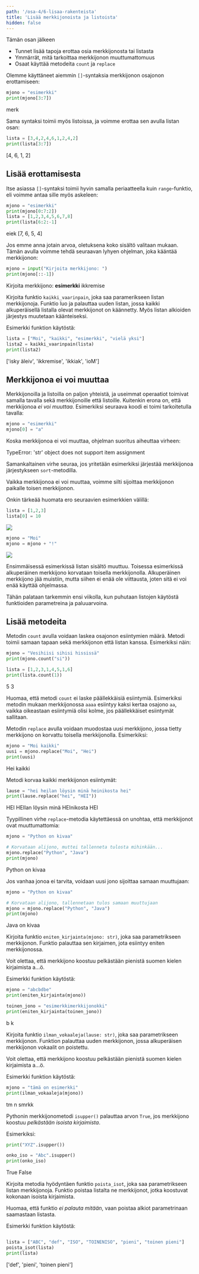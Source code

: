 ```yaml
---
path: '/osa-4/6-lisaa-rakenteista'
title: 'Lisää merkkijonoista ja listoista'
hidden: false
---
```


<text-box variant='learningObjectives' name='Oppimistavoitteet'>

Tämän osan jälkeen

- Tunnet lisää tapoja erottaa osia merkkijonosta tai listasta
- Ymmärrät, mitä tarkoittaa merkkijonon muuttumattomuus
- Osaat käyttää metodeita `count` ja `replace`

</text-box>

Olemme käyttäneet aiemmin `[]`-syntaksia merkkijonon osajonon erottamiseen:

```python
mjono = "esimerkki"
print(mjono[3:7])
```

<sample-output>

merk

</sample-output>

Sama syntaksi toimii myös listoissa, ja voimme erottaa sen avulla listan osan:

```python
lista = [3,4,2,4,6,1,2,4,2]
print(lista[3:7])
```

<sample-output>

[4, 6, 1, 2]

</sample-output>

## Lisää erottamisesta

Itse asiassa `[]`-syntaksi toimii hyvin samalla periaatteella kuin `range`-funktio, eli voimme antaa sille myös askeleen:

```python
mjono = "esimerkki"
print(mjono[0:7:2])
lista = [1,2,3,4,5,6,7,8]
print(lista[6:2:-1]
```

<sample-output>

eiek
[7, 6, 5, 4]

</sample-output>

Jos emme anna jotain arvoa, oletuksena koko sisältö valitaan mukaan. Tämän avulla voimme tehdä seuraavan lyhyen ohjelman, joka kääntää merkkijonon:

```python
mjono = input("Kirjoita merkkijono: ")
print(mjono[::-1])
```

<sample-output>

Kirjoita merkkijono: **esimerkki**
ikkremise

</sample-output>

<programming-exercise name='Kaikki väärinpäin' tmcname='osa04-22_kaikki_vaarinpain'>

Kirjoita funktio `kaikki_vaarinpain`, joka saa paramerikseen listan merkkijonoja. Funktio luo ja palauttaa uuden listan, jossa kaikki alkuperäisellä listalla olevat merkkijonot on käännetty. Myös listan alkioiden järjestys muutetaan käänteiseksi.

Esimerkki funktion käytöstä:

```python
lista = ["Moi", "kaikki", "esimerkki", "vielä yksi"]
lista2 = kaikki_vaarinpain(lista)
print(lista2)
```

<sample-output>

['isky äleiv', 'ikkremise', 'ikkiak', 'ioM']

</sample-output>

</programming-exercise>

## Merkkijonoa ei voi muuttaa

Merkkijonoilla ja listoilla on paljon yhteistä, ja useimmat operaatiot toimivat samalla tavalla sekä merkkijonoille että listoille. Kuitenkin erona on, että merkkijonoa _ei voi muuttaa_. Esimerkiksi seuraava koodi ei toimi tarkoitetulla tavalla:

```python
mjono = "esimerkki"
mjono[0] = "a"
```

Koska merkkijonoa ei voi muuttaa, ohjelman suoritus aiheuttaa virheen:

<sample-output>

TypeError: 'str' object does not support item assignment

</sample-output>

Samankaltainen virhe seuraa, jos yritetään esimerkiksi järjestää merkkijonoa järjestykseen `sort`-metodilla.

Vaikka merkkijonoa ei voi muuttaa, voimme silti sijoittaa merkkijonon paikalle toisen merkkijonon. 

Onkin tärkeää huomata ero seuraavien esimerkkien välillä:

```python
lista = [1,2,3]
lista[0] = 10
```

<img src="4_4_1.png">

```python
mjono = "Moi"
mjono = mjono + "!"
```

<img src="4_4_2.png">

Ensimmäisessä esimerkissä listan sisältö muuttuu. Toisessa esimerkissä alkuperäinen merkkijono korvataan toisella merkkijonolla. Alkuperäinen merkkijono jää muistiin, mutta siihen ei enää ole viittausta, joten sitä ei voi enää käyttää ohjelmassa.

Tähän palataan tarkemmin ensi viikolla, kun puhutaan listojen käytöstä funktioiden parametreina ja paluuarvoina.

## Lisää metodeita

Metodin `count` avulla voidaan laskea osajonon esiintymien määrä. Metodi toimii samaan tapaan sekä merkkijonon että listan kanssa. Esimerkiksi näin:

```python
mjono = "Vesihiisi sihisi hississä"
print(mjono.count("si"))

lista = [1,2,3,1,4,5,1,6]
print(lista.count(1))
```

<sample-output>

5
3

</sample-output>

Huomaa, että metodi `count` ei laske päällekkäisiä esiintymiä. Esimerkiksi metodin mukaan merkkijonossa `aaaa` esiintyy kaksi kertaa osajono `aa`, vaikka oikeastaan esiintymiä olisi kolme, jos päällekkäiset esiintymät sallitaan.

Metodin `replace` avulla voidaan muodostaa uusi merkkijono, jossa tietty merkkijono on korvattu toisella merkkijonolla. Esimerkiksi:

```python
mjono = "Moi kaikki"
uusi = mjono.replace("Moi", "Hei")
print(uusi)
```

<sample-output>

Hei kaikki

</sample-output>

Metodi korvaa kaikki merkkijonon esiintymät:

```python
lause = "hei heilan löysin minä heinikosta hei"
print(lause.replace("hei", "HEI"))
```

<sample-output>

HEI HEIlan löysin minä HEInikosta HEI

</sample-output>

Tyypillinen virhe `replace`-metodia käytettäessä on unohtaa, että merkkijonot ovat muuttumattomia:

```python
mjono = "Python on kivaa"

# Korvataan alijono, muttei tallenneta tulosta mihinkään...
mjono.replace("Python", "Java")
print(mjono)
```

<sample-output>

Python on kivaa

</sample-output>

Jos vanhaa jonoa ei tarvita, voidaan uusi jono sijoittaa samaan muuttujaan:

```python
mjono = "Python on kivaa"

# Korvataan alijono, tallennetaan tulos samaan muuttujaan
mjono = mjono.replace("Python", "Java")
print(mjono)
```

<sample-output>

Java on kivaa

</sample-output>





<programming-exercise name='Eniten kirjaimia' tmcname='osa04-23_eniten_kirjaimia'>



Kirjoita funktio `eniten_kirjainta(mjono: str)`, joka saa parametrikseen merkkijonon. Funktio palauttaa sen kirjaimen, jota esiintyy eniten merkkijonossa.

Voit olettaa, että merkkijono koostuu pelkästään pienistä suomen kielen kirjaimista a...ö. 

Esimerkki funktion käytöstä:

```python
mjono = "abcbdbe"
print(eniten_kirjainta(mjono))

toinen_jono = "esimerkkimerkkijonokki"
print(eniten_kirjainta(toinen_jono))
```

<sample-output>

b
k

</sample-output>

</programming-exercise>


<programming-exercise name='Vokaalit pois' tmcname='osa04-24_vokaalit_pois'>

Kirjoita funktio `ilman_vokaaleja(lause: str)`, joka saa parametrikseen merkkijonon. Funktion palauttaa uuden merkkijonon, jossa alkuperäisen merkkijonon vokaalit on poistettu.

Voit olettaa, että merkkijono koostuu pelkästään pienistä suomen kielen kirjaimista a...ö.

Esimerkki funktion käytöstä:

```python
mjono = "tämä on esimerkki"
print(ilman_vokaaleja(mjono))
```

<sample-output>

tm n smrkk

</sample-output>

</programming-exercise>


<programming-exercise name='Poista isot' tmcname='osa04-25_poista_isot'>

Pythonin merkkijonometodi `isupper()` palauttaa arvon `True`, jos merkkijono koostuu _pelkästään isoista kirjaimista_. 

Esimerkiksi:

```python
print("XYZ".isupper())

onko_iso = "Abc".isupper()
print(onko_iso)
```

<sample-output>

True
False

</sample-output>

Kirjoita metodia hyödyntäen funktio `poista_isot`, joka saa parametrikseen listan merkkijonoja. Funktio poistaa listalta ne merkkijonot, jotka koostuvat kokonaan isoista kirjaimista.

Huomaa, että funktio _ei palauta mitään_, vaan poistaa alkiot parametrinaan saamastaan listasta.

Esimerkki funktion käytöstä:

```python

lista = ["ABC", "def", "ISO", "TOINENISO", "pieni", "toinen pieni"]
poista_isot(lista)
print(lista)

```

<sample-output>

['def', 'pieni', 'toinen pieni']

</sample-output>


</programming-exercise>